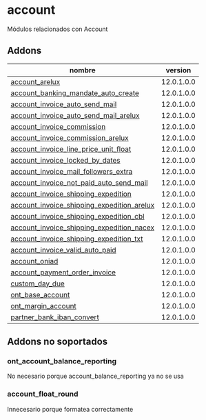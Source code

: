 account
=========
Módulos relacionados con Account


Addons
----------------
nombre | version
--- | ---
[account_arelux](account_arelux/) | 12.0.1.0.0
[account_banking_mandate_auto_create](account_banking_mandate_auto_create/) | 12.0.1.0.0
[account_invoice_auto_send_mail](account_invoice_auto_send_mail/) | 12.0.1.0.0
[account_invoice_auto_send_mail_arelux](account_invoice_auto_send_mail_arelux/) | 12.0.1.0.0
[account_invoice_commission](account_invoice_commission/) | 12.0.1.0.0
[account_invoice_commission_arelux](account_invoice_commission_arelux/) | 12.0.1.0.0
[account_invoice_line_price_unit_float](account_invoice_line_price_unit_float/) | 12.0.1.0.0
[account_invoice_locked_by_dates](account_invoice_locked_by_dates/) | 12.0.1.0.0
[account_invoice_mail_followers_extra](account_invoice_mail_followers_extra/) | 12.0.1.0.0
[account_invoice_not_paid_auto_send_mail](account_invoice_not_paid_auto_send_mail/) | 12.0.1.0.0
[account_invoice_shipping_expedition](account_invoice_shipping_expedition/) | 12.0.1.0.0
[account_invoice_shipping_expedition_arelux](account_invoice_shipping_expedition_arelux/) | 12.0.1.0.0
[account_invoice_shipping_expedition_cbl](account_invoice_shipping_expedition_cbl/) | 12.0.1.0.0
[account_invoice_shipping_expedition_nacex](account_invoice_shipping_expedition_nacex/) | 12.0.1.0.0
[account_invoice_shipping_expedition_txt](account_invoice_shipping_expedition_txt/) | 12.0.1.0.0
[account_invoice_valid_auto_paid](account_invoice_valid_auto_paid/) | 12.0.1.0.0
[account_oniad](account_oniad/) | 12.0.1.0.0
[account_payment_order_invoice](account_payment_order_invoice/) | 12.0.1.0.0
[custom_day_due](custom_day_due/) | 12.0.1.0.0
[ont_base_account](ont_base_account/) | 12.0.1.0.0
[ont_margin_account](ont_margin_account/) | 12.0.1.0.0
[partner_bank_iban_convert](partner_bank_iban_convert/) | 12.0.1.0.0

## Addons no soportados

### ont_account_balance_reporting 
No necesario porque account_balance_reporting ya no se usa

### account_float_round
Innecesario porque formatea correctamente
